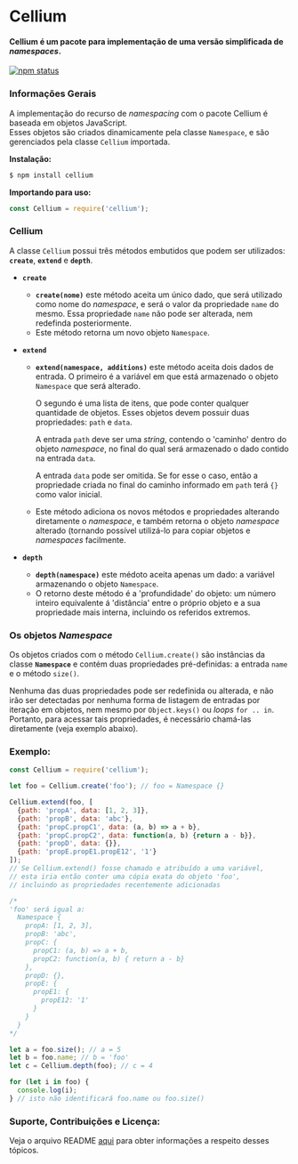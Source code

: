 # Cellium  

#### Cellium é um pacote para implementação de uma versão simplificada de *namespaces*.

[![npm status](https://img.shields.io/npm/v/cellium)](https://www.npmjs.org/package/cellium)

### Informações Gerais
A implementação do recurso de *namespacing* com o pacote Cellium é baseada em objetos JavaScript.  
Esses objetos são criados dinamicamente pela classe ```Namespace```, e são gerenciados pela classe ```Cellium``` importada.

**Instalação:**
```bash
$ npm install cellium
```

**Importando para uso:**
``` javascript
const Cellium = require('cellium');
```

### Cellium
A classe ```Cellium``` possui três métodos embutidos que podem ser utilizados: **```create```**, **```extend```** e **```depth```**.

+ **```create```**
   +  **```create(nome)```** este método aceita um único dado, que será utilizado como nome do *namespace*, e será o valor da propriedade ```name``` do mesmo. Essa propriedade ```name``` não pode ser alterada, nem redefinda posteriormente.
   + Este método retorna um novo objeto ```Namespace```.

+ **```extend```**   
  +  **```extend(namespace, additions)```** este método aceita dois dados de entrada. O primeiro é a variável em que está armazenado o objeto ```Namespace``` que será alterado.   

     O segundo é uma lista de itens, que pode conter qualquer quantidade de objetos. Esses objetos devem possuir duas propriedades: ```path``` e ```data```.
  
     A entrada ```path``` deve ser uma *string*, contendo o 'caminho' dentro do objeto *namespace*, no final do qual será armazenado o dado contido na entrada ```data```.  

     A entrada ```data``` pode ser omitida. Se for esse o caso, então a propriedade criada no final do caminho informado em ```path``` terá ```{}``` como valor inicial.
   
   + Este método adiciona os novos métodos e propriedades alterando diretamente o *namespace*, e também retorna o objeto *namespace* alterado (tornando possível utilizá-lo para copiar objetos e *namespaces* facilmente.

+ **```depth```**   
   + **```depth(namespace)```** este médoto aceita apenas um dado: a variável armazenando o objeto ```Namespace```.
   + O retorno deste método é a 'profundidade' do objeto: um número inteiro equivalente á 'distância' entre o próprio objeto e a sua propriedade mais interna, incluindo os referidos extremos.

### Os objetos *Namespace*
Os objetos criados com o método ```Cellium.create()``` são instâncias da classe **```Namespace```** e contém duas propriedades pré-definidas: a entrada ```name``` e o método ```size()```.

Nenhuma das duas propriedades pode ser redefinida ou alterada, e não irão ser detectadas por nenhuma forma de listagem de entradas por iteração em objetos, nem mesmo por ```Object.keys()``` ou *loops* ```for .. in```. Portanto, para acessar tais propriedades, é necessário chamá-las diretamente (veja exemplo abaixo).

### Exemplo:
``` javascript
const Cellium = require('cellium');

let foo = Cellium.create('foo'); // foo = Namespace {}

Cellium.extend(foo, [
  {path: 'propA', data: [1, 2, 3]},
  {path: 'propB', data: 'abc'},
  {path: 'propC.propC1', data: (a, b) => a + b},
  {path: 'propC.propC2', data: function(a, b) {return a - b}},
  {path: 'propD', data: {}},
  {path: 'propE.propE1.propE12', '1'}
]); 
// Se Cellium.extend() fosse chamado e atribuído a uma variável, 
// esta iria então conter uma cópia exata do objeto 'foo',
// incluindo as propriedades recentemente adicionadas

/*
'foo' será igual a:
  Namespace {
    propA: [1, 2, 3],
    propB: 'abc',
    propC: {
      propC1: (a, b) => a + b,
      propC2: function(a, b) { return a - b}
    },
    propD: {},
    propE: {
      propE1: {
        propE12: '1'
      }
    }
  }
*/

let a = foo.size(); // a = 5
let b = foo.name; // b = 'foo'
let c = Cellium.depth(foo); // c = 4

for (let i in foo) {
  console.log(i);
} // isto não identificará foo.name ou foo.size()

```

### Suporte, Contribuições e Licença:

Veja o arquivo README [aqui](https://github.com/Tom-L-M/cellium/blob/main/README.md) para obter informações a respeito desses tópicos.
